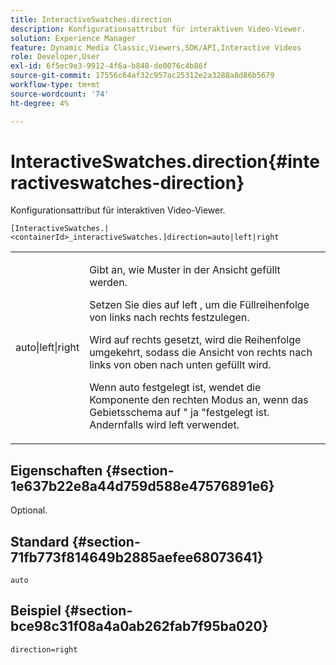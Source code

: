 ```yaml
---
title: InteractiveSwatches.direction
description: Konfigurationsattribut für interaktiven Video-Viewer.
solution: Experience Manager
feature: Dynamic Media Classic,Viewers,SDK/API,Interactive Videos
role: Developer,User
exl-id: 6f5ec9e3-9912-4f6a-b848-de0076c4b86f
source-git-commit: 17556c64af32c957ac25312e2a3288a8d86b5679
workflow-type: tm+mt
source-wordcount: '74'
ht-degree: 4%

---
```


# InteractiveSwatches.direction{#interactiveswatches-direction}

Konfigurationsattribut für interaktiven Video-Viewer.

`[InteractiveSwatches.|<containerId>_interactiveSwatches.]direction=auto|left|right`

<table id="table_441553CD34C94A58A9D7CBF772DEDDB6"> 
 <tbody> 
  <tr> 
   <td colname="col1"> <p> <span class="codeph"> auto|left|right </span> </p> </td> 
   <td colname="col2"> <p> Gibt an, wie Muster in der Ansicht gefüllt werden. </p> <p>Setzen Sie dies auf <span class="codeph"> left </span> , um die Füllreihenfolge von links nach rechts festzulegen. </p> <p>Wird auf <span class="codeph"> rechts </span> gesetzt, wird die Reihenfolge umgekehrt, sodass die Ansicht von rechts nach links von oben nach unten gefüllt wird. </p> <p>Wenn <span class="codeph"> auto </span> festgelegt ist, wendet die Komponente den rechten Modus an, wenn das Gebietsschema auf "<span class="codeph"> ja </span>"festgelegt ist. Andernfalls wird <span class="codeph"> left </span> verwendet. </p> </td> 
  </tr> 
 </tbody> 
</table>

## Eigenschaften {#section-1e637b22e8a44d759d588e47576891e6}

Optional.

## Standard {#section-71fb773f814649b2885aefee68073641}

`auto`

## Beispiel {#section-bce98c31f08a4a0ab262fab7f95ba020}

```
direction=right
```
